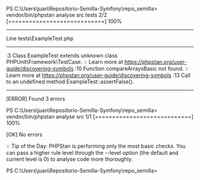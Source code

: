 PS C:\Users\juan\Repositorio-Semilla-Symfony\repo_semilla> vendor/bin/phpstan analyse src tests
 2/2 [============================] 100%

 ------ ---------------------------------------------------------------------
  Line   tests\ExampleTest.php
 ------ ---------------------------------------------------------------------
  :3     Class ExampleTest extends unknown class PHPUnit\Framework\TestCase.
         💡 Learn more at https://phpstan.org/user-guide/discovering-symbols
  :10    Function compareArraysBasic not found.
         💡 Learn more at https://phpstan.org/user-guide/discovering-symbols
  :13    Call to an undefined method ExampleTest::assertFalse().
 ------ ---------------------------------------------------------------------



 [ERROR] Found 3 errors


PS C:\Users\juan\Repositorio-Semilla-Symfony\repo_semilla> vendor/bin/phpstan analyse src
 1/1 [============================] 100%



 [OK] No errors


💡 Tip of the Day:
PHPStan is performing only the most basic checks.
You can pass a higher rule level through the --level option
(the default and current level is 0) to analyse code more thoroughly.

PS C:\Users\juan\Repositorio-Semilla-Symfony\repo_semilla> 